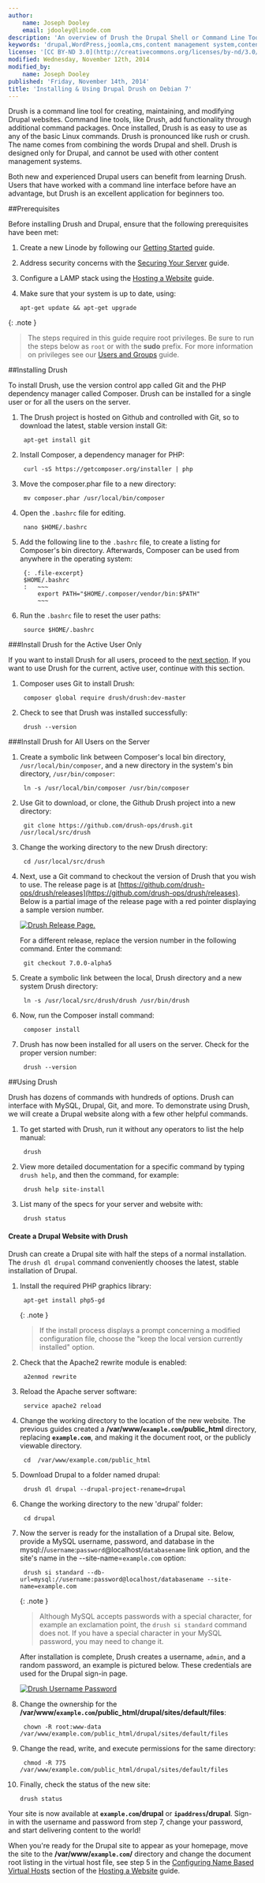```yaml
---
author:
    name: Joseph Dooley
    email: jdooley@linode.com
description: 'An overview of Drush the Drupal Shell or Command Line Tool'
keywords: 'drupal,WordPress,joomla,cms,content management system,content management framework, debian, '
license: '[CC BY-ND 3.0](http://creativecommons.org/licenses/by-nd/3.0/us/)'
modified: Wednesday, November 12th, 2014
modified_by:
    name: Joseph Dooley
published: 'Friday, November 14th, 2014'
title: 'Installing & Using Drupal Drush on Debian 7'
---
```


Drush is a command line tool for creating, maintaining, and modifying Drupal websites. Command line tools, like Drush, add functionality through additional command packages. Once installed, Drush is as easy to use as any of the basic Linux commands. Drush is pronounced like rush or crush. The name comes from combining the words Drupal and shell. Drush is designed only for Drupal, and cannot be used with other content management systems.

Both new and experienced Drupal users can benefit from learning Drush. Users that have worked with a command line interface before have an advantage, but Drush is an excellent application for beginners too.

##Prerequisites

Before installing Drush and Drupal, ensure that the following prerequisites have been met:

1. Create a new Linode by following our [Getting Started](/docs/getting-started/) guide.
2. Address security concerns with the [Securing Your Server](/docs/securing-your-server) guide.
3. Configure a LAMP stack using the [Hosting a Website](/docs/websites/hosting-a-website) guide.
4. Make sure that your system is up to date, using:

       apt-get update && apt-get upgrade

{: .note } 
>The steps required in this guide require root privileges. Be sure to run the steps below as ``root`` or with the **sudo** prefix. For more information on privileges see our [Users and Groups](/docs/tools-reference/linux-users-and-groups) guide.

##Installing Drush

To install Drush, use the version control app called Git and the PHP dependency manager called Composer. Drush can be installed for a single user or for all the users on the server.


1. The Drush project is hosted on Github and controlled with Git, so to download the latest, stable version install Git:

        apt-get install git

2. Install Composer, a dependency manager for PHP:

        curl -sS https://getcomposer.org/installer | php

3. Move the composer.phar file to a new directory:

        mv composer.phar /usr/local/bin/composer


4. Open the `.bashrc` file for editing.

        nano $HOME/.bashrc

5. Add the following line to the `.bashrc` file, to create a listing for Composer's bin directory. Afterwards, Composer can be used from anywhere in the operating system:

        {: .file-excerpt}
        $HOME/.bashrc
        :   ~~~
		    export PATH="$HOME/.composer/vendor/bin:$PATH"
		    ~~~

5. Run the `.bashrc` file to reset the user paths:

        source $HOME/.bashrc

###Install Drush for the Active User Only

If you want to install Drush for all users, proceed to the [next section](#install-drush-for-all-users-on-the-server). If you want to use Drush for the current, active user, continue with this section.

1. Composer uses Git to install Drush:

        composer global require drush/drush:dev-master

2. Check to see that Drush was installed successfully:

        drush --version

###Install Drush for All Users on the Server


1. Create a symbolic link between Composer's local bin directory, `/usr/local/bin/composer`, and a new directory in the system's bin directory, `/usr/bin/composer`:

        ln -s /usr/local/bin/composer /usr/bin/composer

2. Use Git to download, or clone, the Github Drush project into a new directory:

        git clone https://github.com/drush-ops/drush.git /usr/local/src/drush

3. Change the working directory to the new Drush directory:

        cd /usr/local/src/drush

4. Next, use a Git command to checkout the version of Drush that you wish to use. The release page is at [https://github.com/drush-ops/drush/releases](https://github.com/drush-ops/drush/releases). Below is a partial image of the release page with a red pointer displaying a sample version number.

    [![Drush Release Page.](/docs/assets/drush-release-page-with-arrow.png)](/docs/assets/drush-release-page-with-arrow.png)


    For a different release, replace the version number in the following command. Enter the command:

        git checkout 7.0.0-alpha5

5. Create a symbolic link between the local, Drush directory and a new system Drush directory:

        ln -s /usr/local/src/drush/drush /usr/bin/drush

6. Now, run the Composer install command:

        composer install

7. Drush has now been installed for all users on the server. Check for the proper version number:

        drush --version

##Using Drush

Drush has dozens of commands with hundreds of options. Drush can interface with MySQL, Drupal, Git, and more. To demonstrate using Drush, we will create a Drupal website along with a few other helpful commands.

1. To get started with Drush, run it without any operators to list the help manual:

        drush

2. View more detailed documentation for a specific command by typing `drush help`, and then the command, for example:

        drush help site-install

3. List many of the specs for your server and website with:

        drush status

#### Create a Drupal Website with Drush

Drush can create a Drupal site with half the steps of a normal installation. The `drush dl drupal` command conveniently chooses the latest, stable installation of Drupal.

1. Install the required PHP graphics library:

        apt-get install php5-gd

	{: .note }
	> If the install process displays a prompt concerning a modified configuration file, choose the "keep the local version currently installed" option.

2. Check that the Apache2 rewrite module is enabled:

        a2enmod rewrite

3. Reload the Apache server software:

        service apache2 reload


4. Change the working directory to the location of the new website. The previous guides created a **/var/www/`example.com`/public_html** directory, replacing **`example.com`**, and making it the document root, or the publicly viewable directory.

        cd  /var/www/example.com/public_html

5. Download Drupal to a folder named drupal:

        drush dl drupal --drupal-project-rename=drupal

6. Change the working directory to the new 'drupal' folder:

        cd drupal


7. Now the server is ready for the installation of a Drupal site. Below, provide a MySQL username, password, and database in the mysql://`username`:`password`@localhost/`databasename` link option, and the site's name in the --site-name=`example.com` option:

        drush si standard --db-url=mysql://username:password@localhost/databasename --site-name=example.com


    {: .note }
    >Although MySQL accepts passwords with a special character, for example an exclamation point, the `drush si standard` command does not. If you have a special character in your MySQL password, you may need to change it.



    After installation is complete, Drush creates a username, `admin`, and a random password, an example is pictured below. These credentials are used for the Drupal sign-in page.


    [![Drush Username Password](/docs/assets/drush-username-password.png)](/docs/assets/drush-username-password.png)


8. Change the ownership for the **/var/www/`example.com`/public_html/drupal/sites/default/files**:

        chown -R root:www-data /var/www/example.com/public_html/drupal/sites/default/files

9. Change the read, write, and execute permissions for the same directory:

        chmod -R 775 /var/www/example.com/public_html/drupal/sites/default/files

10. Finally, check the status of the new site:

        drush status

Your site is now available at **`example.com`/drupal** or **`ipaddress`/drupal**. Sign-in with the username and password from step 7, change your password, and start delivering content to the world!

When you're ready for the Drupal site to appear as your homepage, move the site to the **/var/www/`example.com`/** directory and change the document root listing in the virtual host file, see step 5 in the [Configuring Name Based Virtual Hosts](/docs/websites/hosting-a-website#configuring-name-based-virtual-hosts) section of the [Hosting a Website](/docs/websites/hosting-a-website) guide.